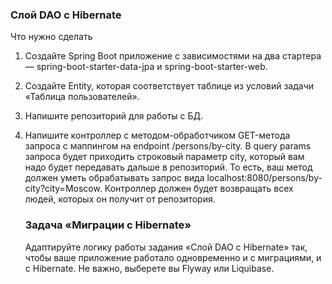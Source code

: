 ###  Слой DAO c Hibernate

Что нужно сделать
1. Создайте Spring Boot приложение с зависимостями на два стартера — spring-boot-starter-data-jpa и spring-boot-starter-web.
2. Создайте Entity, которая соответствует таблице из условий задачи «Таблица пользователей».
3. Напишите репозиторий для работы с БД.
4. Напишите контроллер с методом-обработчиком GET-метода запроса с 
   маппингом на endpoint /persons/by-city. В query params запроса будет 
   приходить строковый параметр city, который вам надо будет передавать 
   дальше в репозиторий. То есть, ваш метод должен уметь обрабатывать 
   запрос вида localhost:8080/persons/by-city?city=Moscow. Контроллер 
   должен будет возвращать всех людей, которых он получит от репозитория.

   ### Задача «Миграции c Hibernate»

   Адаптируйте логику работы задания «Слой DAO c Hibernate» так, чтобы ваше 
   приложение работало одновременно и с миграциями, и с Hibernate. Не 
   важно, выберете вы Flyway или Liquibase.